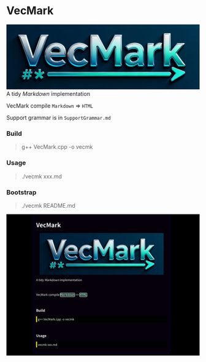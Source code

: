 # VecMark
![VecMark](Logo.png)
A tidy *Markdown* implementation

VecMark compile `Markdown` => `HTML`

Support grammar is in `SupportGrammar.md`

### Build
> g++ VecMark.cpp -o vecmk

### Usage
> ./vecmk xxx.md

### Bootstrap
> ./vecmk README.md

![Bootstrap](Bootstrap.png)
